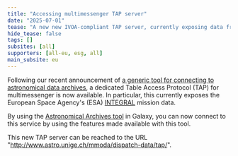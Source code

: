 ```yaml
---
title: "Accessing multimessenger TAP server"
date: "2025-07-01"
tease: "A new new IVOA-compliant TAP server, currently exposing data from the INTEGRAl mission, is now directly accessible from Galaxy."
hide_tease: false
tags: []
subsites: [all]
supporters: [all-eu, esg, all]
main_subsite: eu
---
```


Following our recent announcement of [a generic tool for connecting to astronomical data archives](https://galaxyproject.org/news/2023-09-07-esg-wp5-astronomy-archives/), a dedicated Table Access Protocol (TAP) for multimessenger is now available. In particular, this currently exposes the European Space Agency's (ESA) [INTEGRAL](https://www.esa.int/Science_Exploration/Space_Science/Integral) mission data.

By using the [Astronomical Archives tool](https://usegalaxy.eu/root?tool_id=astronomical_archives) in Galaxy, you can now connect to this service by using the features made available with this tool. 

This new TAP server can be reached to the URL "http://www.astro.unige.ch/mmoda/dispatch-data/tap/".
